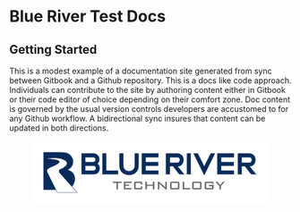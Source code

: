 # Blue River Test Docs

## Getting Started

This is a modest example of a documentation site generated from sync between Gitbook and a Github repository. This is a docs like code approach. Individuals can contribute to the site by authoring content either in Gitbook or their code editor of choice depending on their comfort zone. Doc content is governed by the usual version controls developers are accustomed to for any Github workflow. A bidirectional sync insures that content can be updated in both directions.

<figure><img src=".gitbook/assets/Blue River logo2.jpg" alt=""><figcaption></figcaption></figure>

